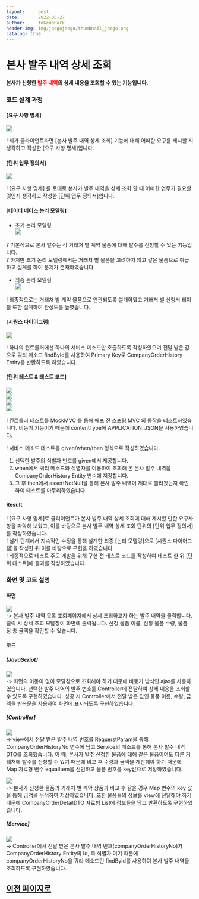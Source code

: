 ```yaml
---
layout:     post
date:       2022-05-27
author:     InGeunPark
header-img: img/jaegojaego/thumbnail_jaego.png
catalog: true
---
```


# 본사 발주 내역 상세 조회

<p style="font-weight:bold">본사가 신청한 <font style="color: red;">발주 내역</font>의 상세 내용을 조회할 수 있는 기능입니다. </p>

### 코드 설계 과정

#### [요구 사항 명세]
<img src="../../../../img/jaegojaego/companyOrderList/company-order-detail_1.png"> <br>

! 제가 클라이언트라면 [본사 발주 내역 상세 조회] 기능에 대해 어떠한 요구를 제시할 지 생각하고 작성한 [요구 사항 명세]입니다.

#### [단위 업무 정의서] 

<img src="../../../../img/jaegojaego/companyOrderList/company-order-detail_2.png"> <br>

! [요구 사항 명세] 를 토대로 본사가 발주 내역을 상세 조회 할 때 어떠한 업무가 필요할 것인지 생각하고 작성한 [단위 업무 정의서]입니다.

#### [데이터 베이스 논리 모델링]
- 초기 논리 모델링 <br>
<img src="../../../../img/jaegojaego/companyOrderList/company-order-list_3.png"> <br>

? 기본적으로 본사 발주는 각 거래처 별 계약 물품에 대해 발주를 신청할 수 있는 기능입니다. <br>
? 하지만 초기 논리 모델링에서는 거래처 별 물품을 고려하지 않고 같은 물품으로 취급하고 설계를 하여 문제가 존재하였습니다.

- 최종 논리 모델링 <br>
<img src="../../../../img/jaegojaego/companyOrderList/company-order-list_4.png"> <br>

! 최종적으로는 거래처 별 계약 물품으로 연관되도록 설계하였고 거래처 별 신청서 테이블 또한 설계하여 완성도를 높였습니다.

#### [시퀀스 다이어그램]

<img src="../../../../img/jaegojaego/companyOrderList/company-order-detail_3.png"> <br>

! 하나의 컨트롤러에선 하나의 서비스 메소드만 호출하도록 작성하였으며 전달 받은 값으로 쿼리 메소드 findById를 사용하여 Primary Key로 CompanyOrderHistory Entity를 반환하도록 하였습니다. 

#### [단위 테스트 & 테스트 코드]

<img src="../../../../img/jaegojaego/companyOrderList/company-order-detail_4.png"> <br>
<img src="../../../../img/jaegojaego/companyOrderList/company-order-detail_5.png"> <br>
<img src="../../../../img/jaegojaego/companyOrderList/company-order-detail_6.png"> <br>
<img src="../../../../img/jaegojaego/companyOrderList/company-order-detail_7.png"> <br>

! 컨트롤러 테스트를 MockMVC 를 통해 배포 전 스프링 MVC 의 동작을 테스트하였습니다. 비동기 기능이기 때문에 contentType에 APPLICATION_JSON을 사용하였습니다.

! 서비스 메소드 테스트를 given/when/then 형식으로 작성하였습니다. <br>
 1. 선택한 발주의 식별자 번호를 given에서 제공합니다.
 2. when에서 쿼리 메소드와 식별자를 이용하여 조회해 온 본사 발주 내역을 CompanyOrderHistory Entity 변수에 저장합니다.
 3. 그 후 then에서 assertNotNull을 통해 본사 발주 내역이 제대로 불러왔는지 확인하여 테스트를 마무리하였습니다.

#### Result
! [요구 사항 명세]로 클리이언트가 본사 발주 내역 상세 조회에 대해 제시할 만한 요구사항을 파악해 보았고, 이를 바탕으로 본사 발주 내역 상세 조회 단위의  [단위 업무 정의서]를 작성하였습니다.  <br>
! 설계 단계에서 지속적인 수정을 통해 설계한 최종 [논리 모델링]으로  [시퀀스 다이어그램]을 작성한 뒤 이를 바탕으로 구현을 하였습니다. <br>
! 최종적으로 테스트 주도 개발을 위해 구현 전 테스트 코드를 작성하여 테스트 한 뒤 [단위 테스트]에 결과를 작성하였습니다. 

### 화면 및 코드 설명

#### 화면
<img src="../../../../img/jaegojaego/companyOrderList/company-order-detail_8.png"> <br>
-> 본사 발주 내역 목록 조회페이지에서 상세 조회하고자 하는 발주 내역을 클릭합니다. 클릭 시 상세 조회 모달창이 화면에 출력됩니다. 신청 물품 이름, 신청 물품 수량, 물품 당 총 금액을 확인할 수 있습니다. <br>

#### 코드

##### [JavaScript]
<img src="../../../../img/jaegojaego/companyOrderList/company-order-detail_9.png"> <br>
-> 화면의 이동이 없이 모달창으로 조회해야 하기 때문에 비동기 방식인 ajax를 사용하였습니다. 선택한 발주 내역의 발주 번호를 Controller에 전달하여 상세 내용을 조회할 수 있도록 구현하였습니다. 성공 시 Controller에서 전달 받은 값인 물품 이름, 수량, 금액을 반복문을 사용하여 화면에 표시되도록 구현하였습니다. <br>

##### [Controller]
<img src="../../../../img/jaegojaego/companyOrderList/company-order-detail_10.png"> <br>
-> view에서 전달 받은 발주 내역 번호를 RequerstParam을 통해 CompanyOrderHistoryNo 변수에 담고 Service의 메소드를 통해 본사 발주 내역 DTO를 조회했습니다. 이 때, 본사가 발주 신청한 물품에 대해 같은 물품이여도 다른 거래처에 발주를 신청할 수 있기 때문에 비교 후 수량과 금액을 계산해야 하기 때문에 Map 자료형 변수 equalItem을 선언하고 물품 번호를 key값으로 저장하였습니다. <br>

<img src="../../../../img/jaegojaego/companyOrderList/company-order-detail_11.png"> <br>
-> 본사가 신청한 물품과 거래처 별 계약 상품과 비교 후 같을 경우 Map 변수의 key 값을 통해 금액을 누적하여 저장하였습니다. 또한 물품들의 정보를 view에 전달해야 하기 때문에 CompanyOrderDetailDTO 자료형 List에 정보들을 담고 반환하도록 구현하였습니다. <br>

##### [Service]
<img src="../../../../img/jaegojaego/companyOrderList/company-order-detail_12.png"> <br>
-> Controller에서 전달 받은 본사 발주 내역 번호(companyOrderHistoryNo)가 CompanyOrderHistory Entity의 Id, 즉 식별자 이기 때문에 companyOrderHistoryNo을 쿼리 메소드인 findById를 사용하여 본사 발주 내역을 조회하도록 구현하였습니다. <br>

## [이전 페이지로](https://ingeunpark.github.io/2022/05/27/jaegojaego/#list)




